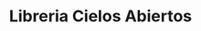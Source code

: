 ---
title: "Libreria Cielos Abiertos"
url: /barrio-santa-ana/libreria-cielos-abiertos/
shop: material de oficina
---